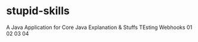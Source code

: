 # stupid-skills
A Java Application for Core Java Explanation &amp; Stuffs
TEsting Webhooks
01
02
03
04
